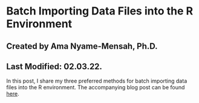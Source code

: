 # Batch Importing Data Files into the R Environment
## Created by Ama Nyame-Mensah, Ph.D.
## Last Modified: 02.03.22.

In this post, I share my three preferred methods for batch importing data files into the R environment. The accompanying blog post can be found [here](https://github.com/ama721/Batch-Importing/blob/main/batch-importing.md).